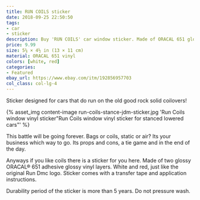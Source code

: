 ```yaml
---
title: RUN COILS sticker
date: 2018-09-25 22:50:50
tags:
- car
- sticker
description: Buy 'RUN COILS' car window sticker. Made of ORACAL 651 glossy vinyls. Visually designed to look like RUN DMC logo.
price: 9.99
size: 5¼ × 4½ in (13 × 11 cm)
material: ORACAL 651 vinyl
colors: [white, red]
categories:
- Featured
ebay_url: https://www.ebay.com/itm/192856957703
col_class: col-lg-4
---
```


Sticker designed for cars that do run on the old good rock solid coilovers!

<!-- more -->
{% asset_img content-image run-coils-stance-jdm-sticker.jpg 'Run Coils window vinyl sticker"Run Coils window vinyl sticker for stanced lowered cars"' %}

This battle will be going forever. Bags or coils, static or air? Its your business which way to go. Its props and cons, a tie game and in the end of the day.

Anyways if you like coils there is a sticker for you here. Made of two glossy ORACAL® 651 adhesive glossy vinyl layers. White and red, just like the original Run Dmc logo. Sticker comes with a transfer tape and application instructions.

Durability period of the sticker is more than 5 years. Do not pressure wash.
